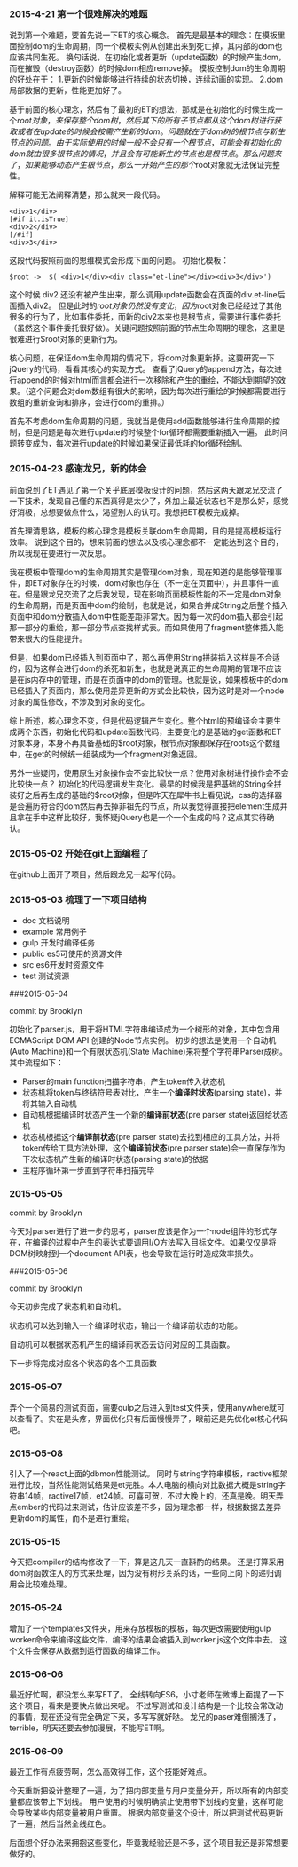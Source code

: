 ### 2015-4-21 第一个很难解决的难题

说到第一个难题，要首先说一下ET的核心概念。
首先是最基本的理念：在模板里面控制dom的生命周期，同一个模板实例从创建出来到死亡掉，其内部的dom也应该共同生死。
换句话说，在初始化或者更新（update函数）的时候产生dom，而在摧毁（destroy函数）的时候dom相应remove掉。
模板控制dom的生命周期的好处在于：
1.更新的时候能够进行持续的状态切换，连续动画的实现。
2.dom局部数据的更新，性能更加好了。

基于前面的核心理念，然后有了最初的ET的想法，那就是在初始化的时候生成一个$root对象，来保存整个dom树，然后其下的所有子节点都从这个dom树进行获取或者在update的时候会按需产生新的dom。
问题就在于dom树的根节点与新生节点的问题。
由于实际使用的时候一般不会只有一个根节点，可能会有初始化的dom就由很多根节点的情况，并且会有可能新生的节点也是根节点。那么问题来了，如果能够动态产生根节点，那么一开始产生的那个$root对象就无法保证完整性。

解释可能无法阐释清楚，那么就来一段代码。
```
<div>1</div>
[#if it.isTrue]
<div>2</div>
[/#if]
<div>3</div>
```
这段代码按照前面的思维模式会形成下面的问题。
初始化模板：
```
$root ->  $('<div>1</div><div class="et-line"></div><div>3</div>')
```
这个时候 div2 还没有被产生出来，那么调用update函数会在页面的div.et-line后面插入div2。
但是此时的$root对象仍然没有变化，因为$root对象已经经过了其他很多的行为了，比如事件委托，而新的div2本来也是根节点，需要进行事件委托（虽然这个事件委托很好做）。关键问题按照前面的节点生命周期的理念，这里是很难进行$root对象的更新行为。

核心问题，在保证dom生命周期的情况下，将dom对象更新掉。这要研究一下jQuery的代码，看看其核心的实现方式。
查看了jQuery的append方法，每次进行append的时候对html而言都会进行一次移除和产生的重绘，不能达到期望的效果。（这个问题会对dom数组有很大的影响，因为每次进行重绘的时候都需要进行数组的重新查询和排序，会进行dom的重排。）

首先不考虑dom生命周期的问题，我就当是使用add函数能够进行生命周期的控制，但是问题是每次进行update的时候整个for循环都需要重新插入一遍。
此时问题转变成为，每次进行update的时候如果保证最低耗的for循环绘制。


### 2015-04-23 感谢龙兄，新的体会

前面说到了ET遇见了第一个关乎底层模板设计的问题，然后这两天跟龙兄交流了一下技术，发现自己懂的东西真得是太少了，外加上最近状态也不是那么好，感觉好消极，总想要做点什么，渴望别人的认可。我想把ET模板完成掉。

首先理清思路，模板的核心理念是模板关联dom生命周期，目的是提高模板运行效率。
说到这个目的，想来前面的想法以及核心理念都不一定能达到这个目的，所以我现在要进行一次反思。

我在模板中管理dom的生命周期其实是管理dom对象，现在知道的是能够管理事件，即ET对象存在的时候，dom对象也存在（不一定在页面中），并且事件一直在。但是跟龙兄交流了之后我发现，现在影响页面模板性能的不一定是dom对象的生命周期，而是页面中dom的绘制，也就是说，如果合并成String之后整个插入页面中和dom分散插入dom中性能差距非常大。因为每一次的dom插入都会引起那一部分的重绘，那一部分节点查找样式表。而如果使用了fragment整体插入能带来很大的性能提升。

但是，如果dom已经插入到页面中了，那么再使用String拼装插入这样是不合适的，因为这样会进行dom的杀死和新生，也就是说真正的生命周期的管理不应该是在js内存中的管理，而是在页面中的dom的管理。也就是说，如果模板中的dom已经插入了页面内，那么使用差异更新的方式会比较快，因为这时是对一个node对象的属性修改，不涉及到对象的变化。

综上所述，核心理念不变，但是代码逻辑产生变化。整个html的预编译会主要生成两个东西，初始化代码和update函数代码，主要变化的是基础的get函数和ET对象本身，本身不再具备基础的$root对象，根节点对象都保存在roots这个数组中，在get的时候统一组装成为一个fragment对象返回。

另外一些疑问，使用原生对象操作会不会比较快一点？使用对象树进行操作会不会比较快一点？
初始化的代码逻辑发生变化。最早的时候我是把基础的String全拼装好之后再生成的基础的$root对象，但是昨天在犀牛书上看见说，css的选择器是会遍历符合的dom然后再去掉非祖先的节点，所以我觉得直接把element生成并且拿在手中这样比较好，我怀疑jQuery也是一个一个生成的吗？这点其实待确认。


### 2015-05-02 开始在git上面编程了

在github上面开了项目，然后跟龙兄一起写代码。

### 2015-05-03 梳理了一下项目结构

* doc     文档说明
* example 常用例子
* gulp    开发时编译任务
* public  es5可使用的资源文件
* src     es6开发时资源文件
* test    测试资源

###2015-05-04
>
commit by Brooklyn
>
初始化了parser.js，用于将HTML字符串编译成为一个树形的对象，其中包含用ECMAScript DOM API 创建的Node节点实例。
初步的想法是使用一个自动机(Auto Machine)和一个有限状态机(State Machine)来将整个字符串Parser成树。其中流程如下：
>
* Parser的main function扫描字符串，产生token传入状态机
* 状态机将token与终结符号表对比，产生一个**编译时状态**(parsing state)，并将其输入自动机
* 自动机根据编译时状态产生一个新的**编译前状态**(pre parser state)返回给状态机
* 状态机根据这个**编译前状态**(pre parser state)去找到相应的工具方法，并将token传给工具方法处理，这个**编译前状态**(pre parser state)会一直保存作为下次状态机产生新的编译时状态(parsing state)的依据
* 主程序循环第一步直到字符串扫描完毕

### 2015-05-05

>
commit by Brooklyn

>
今天对parser进行了进一步的思考，parser应该是作为一个node组件的形式存在，在编译的过程中产生的表达式要调用I/O方法写入目标文件。如果仅仅是将DOM树映射到一个document API表，也会导致在运行时造成效率损失。

###2015-05-06
>
commit by Brooklyn

>
今天初步完成了状态机和自动机。
>
状态机可以达到输入一个编译时状态，输出一个编译前状态的功能。
>
自动机可以根据状态机产生的编译前状态去访问对应的工具函数。
>
下一步将完成对应各个状态的各个工具函数

### 2015-05-07
弄个一个简易的测试页面，需要gulp之后进入到test文件夹，使用anywhere就可以查看了。实在是头疼，界面优化只有后面慢慢弄了，眼前还是先优化et核心代码吧。

### 2015-05-08
引入了一个react上面的dbmon性能测试。
同时与string字符串模板，ractive框架进行比较，当然性能测试结果是et完胜。本人电脑的横向对比数据大概是string字符串14帧，ractive17帧，et24帧。可喜可贺，不过大晚上的，还真是晚。明天弄点ember的代码过来测试，估计应该差不多，因为理念都一样，根据数据去差异更新dom的属性，而不是进行重绘。

### 2015-05-15
今天把compiler的结构修改了一下，算是这几天一直斟酌的结果。
还是打算采用dom树函数注入的方式来处理，因为没有树形关系的话，一些向上向下的递归调用会比较难处理。

### 2015-05-24
增加了一个templates文件夹，用来存放模板的模板，每次更改需要使用gulp worker命令来编译这些文件，编译的结果会被插入到worker.js这个文件中去。
这个文件会保存从数据到运行函数的编译工作。

### 2015-06-06
最近好忙啊，都没怎么来写ET了。
全线转向ES6，小寸老师在微博上面提了一下这个项目，看来是要快点做出来呢。
不过写测试和设计结构是一个比较会常改动的事情，现在还没有完全确定下来，多写写就好哒。
龙兄的paser难倒搁浅了，terrible，明天还要去参加漫展，不能写ET啊。

### 2015-06-09
最近工作有点疲劳啊，怎么高效得工作，这个技能好难点。

今天重新把设计整理了一遍，为了把内部变量与用户变量分开，所以所有的内部变量都应该带上下划线。
用户使用的时候明确禁止使用带下划线的变量，这样可能会导致某些内部变量被用户重置。
根据内部变量这个设计，所以把测试代码更新了一遍，然后当然全线红色。

后面想个好办法来拥抱这些变化，毕竟我经验还是不多，这个项目我还是非常想要做好的。
